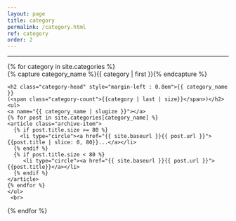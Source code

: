 ```yaml
---
layout: page
title: category
permalink: /category.html
ref: category
order: 2
---
```


------
<div id="archives">
{% for category in site.categories %}
  <div class="archive-group">
    {% capture category_name %}{{ category | first }}{% endcapture %}
    <div id="#{{ category_name | slugize }}"></div>
    <p></p>

    <h2 class="category-head" style="margin-left : 0.8em">{{ category_name }}
    (<span class="category-count">{{category | last | size}}</span>)</h2> 
    <ul>
    <a name="{{ category_name | slugize }}"></a>
    {% for post in site.categories[category_name] %}
    <article class="archive-item">
      {% if post.title.size >= 80 %}
        <li type="circle"><a href="{{ site.baseurl }}{{ post.url }}">{{post.title | slice: 0, 80}}...</a></li>
      {% endif %}
      {% if post.title.size < 80 %}
         <li type="circle"><a href="{{ site.baseurl }}{{ post.url }}">{{post.title}}</a></li>
      {% endif %}
    </article>
    {% endfor %}
    </ul>
     <br>
  </div>
{% endfor %}
</div>
